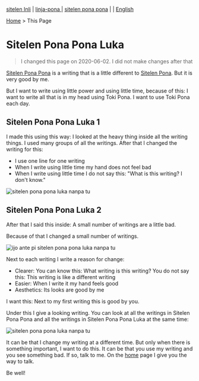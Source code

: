 [sitelen Inli](https://joelthomastr.github.io/tokipona/sitelen-pona-pona-luka_si) | [<span class="lp">linja-pona </span>](https://joelthomastr.github.io/tokipona/sitelen-pona-pona-luka_lp) | [<span class="spp">sitelen pona pona</span>](https://joelthomastr.github.io/tokipona/sitelen-pona-pona-luka_spp) | [<i class="twa twa-framed-picture"></i><i class="twa twa-red-heart"></i>](https://joelthomastr.github.io/tokipona/sitelen-pona-pona-luka_se) | [English](https://joelthomastr.github.io/tokipona/sitelen-pona-pona-luka_en)

[Home](https://joelthomastr.github.io/tokipona/READMEen) > This Page

# Sitelen Pona Pona Luka
> I changed this page on 2020-06-02. I did not make changes after that

[Sitelen Pona Pona](https://jackhumbert.github.io/sitelen-pona-pona/) is a writing that is a little different to [Sitelen Pona](http://tokipona.net/tp/janpije/hieroglyphs.php). But it is very good by me.

But I want to write using little power and using little time, because of this: I want to write all that is in my head using Toki Pona. I want to use Toki Pona each day.

## Sitelen Pona Pona Luka 1

I made this using this way: I looked at the heavy thing inside all the writing things. I used many groups of all the writings. After that I changed the writing for this:

 - I use one line for one writing
 - When I write using little time my hand does not feel bad
 - When I write using little time I do not say this: "What is this writing? I don't know."

![sitelen pona pona luka nanpa tu](https://joelthomastr.github.io/tokipona/sppl-v1.png)

## Sitelen Pona Pona Luka 2

After that I said this inside: A small number of writings are a little bad.

Because of that I changed a small number of writings.

![ijo ante pi sitelen pona pona luka nanpa tu](https://joelthomastr.github.io/tokipona/sppl-v2-differences.png)

Next to each writing I write a reason for change:
- Clearer: You can know this: What writing is this writing? You do not say this: This writing is like a different writing
- Easier: When I write it my hand feels good
- Aesthetics: Its looks are good by me

I want this: Next to my first writing this is good by you.

Under this I give a looking writing. You can look at all the writings in Sitelen Pona Pona and all the writings in Sitelen Pona Pona Luka at the same time:

![sitelen pona pona luka nanpa tu](https://joelthomastr.github.io/tokipona/sppl-v2-basic.jpg)

It can be that I change my writing at a different time. But only when there is something important, I want to do this. It can be that you use my writing and you see something bad. If so, talk to me. On the [home](https://joelthomastr.github.io/tokipona/READMEen) page I give you the way to talk.

Be well!

<!-- LikeBtn.com BEGIN -->
<span class="likebtn-wrapper" data-theme="gray" data-i18n_like="pona" data-identifier="sitelen-pona-pona-luka_en" data-share_size="large" data-i18n_dislike="ni li ike tawa mi" data-i18n_like_tooltip="lipu ni li pona tawa mi" data-i18n_dislike_tooltip="lipu ni li ike tawa mi" data-i18n_unlike_tooltip="lipu ni li pona ala tawa mi" data-i18n_undislike_tooltip="lipu ni li ike ala tawa mi" data-i18n_share_text="o pana e lipu ni tawa jan ante!" data-i18n_popup_close="o weka" data-i18n_popup_text="o pona!"></span>
<script>(function(d,e,s){if(d.getElementById("likebtn_wjs"))return;a=d.createElement(e);m=d.getElementsByTagName(e)[0];a.async=1;a.id="likebtn_wjs";a.src=s;m.parentNode.insertBefore(a, m)})(document,"script","//w.likebtn.com/js/w/widget.js");</script>
<!-- LikeBtn.com END -->
